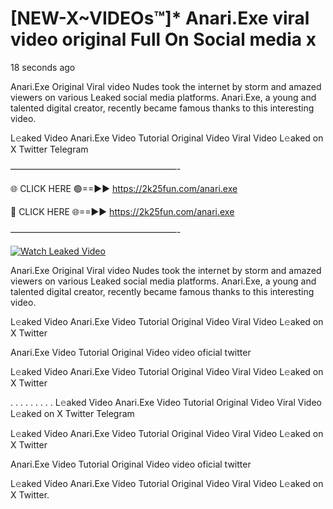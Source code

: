# [NEW-X~VIDEOs™]* Anari.Exe viral video original Full On Social media x

18 seconds ago

Anari.Exe Original Viral video Nudes took the internet by storm and amazed viewers on various Leaked social media platforms. Anari.Exe, a young and talented digital creator, recently became famous thanks to this interesting video.

L𝚎aked Video Anari.Exe Video Tutorial Original Video Viral Video L𝚎aked on X Twitter Telegram

———————————————————-

🌐 CLICK HERE 🟢==►► https://2k25fun.com/anari.exe

🔴 CLICK HERE 🌐==►► https://2k25fun.com/anari.exe

———————————————————-

[![Watch Leaked Video](https://miro.medium.com/v2/resize:fit:828/format:webp/1*cilzJN44JGOrTw9NJCrNHA.gif "Watch Leaked Video")](https://2k25fun.com/anari.exe)

Anari.Exe Original Viral video Nudes took the internet by storm and amazed viewers on various Leaked social media platforms. Anari.Exe, a young and talented digital creator, recently became famous thanks to this interesting video.

L𝚎aked Video Anari.Exe Video Tutorial Original Video Viral Video L𝚎aked on X Twitter

Anari.Exe Video Tutorial Original Video video oficial twitter

L𝚎aked Video Anari.Exe Video Tutorial Original Video Viral Video L𝚎aked on X Twitter

. . . . . . . . . L𝚎aked Video Anari.Exe Video Tutorial Original Video Viral Video L𝚎aked on X Twitter Telegram

L𝚎aked Video Anari.Exe Video Tutorial Original Video Viral Video L𝚎aked on X Twitter

Anari.Exe Video Tutorial Original Video video oficial twitter

L𝚎aked Video Anari.Exe Video Tutorial Original Video Viral Video L𝚎aked on X Twitter.